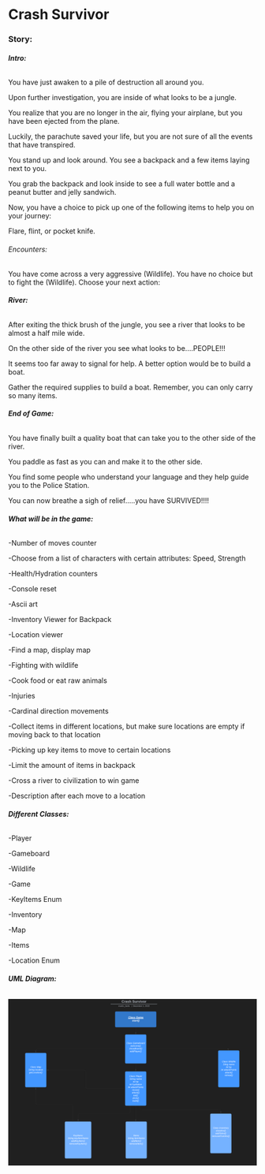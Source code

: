 # Crash Survivor

### **Story:**

###### **Intro:**

You have just awaken to a pile of destruction all around you.

Upon further investigation, you are inside of what looks to be a jungle.

You realize that you are no longer in the air, flying your airplane, but you have been ejected from the plane.

Luckily, the parachute saved your life, but you are not sure of all the events that have transpired.

You stand up and look around. You see a backpack and a few items laying next to you. 

You grab the backpack and look inside to see a full water bottle and a peanut butter and jelly sandwich.

Now, you have a choice to pick up one of the following items to help you on your journey:

Flare, flint, or pocket knife.

###### Encounters:

You have come across a very aggressive (Wildlife). You have no choice but to fight the (Wildlife). 
Choose your next action:

###### **River:**

After exiting the thick brush of the jungle, you see a river that looks to be almost a half mile wide.

On the other side of the river you see what looks to be....PEOPLE!!!

It seems too far away to signal for help. A better option would be to build a boat.

Gather the required supplies to build a boat. Remember, you can only carry so many items.

###### **End of Game:**

You have finally built a quality boat that can take you to the other side of the river.

You paddle as fast as you can and make it to the other side. 

You find some people who understand your language and they help guide you to the Police Station.

You can now breathe a sigh of relief.....you have SURVIVED!!!!

###### **What will be in the game:**

-Number of moves counter

-Choose from a list of characters with certain attributes: Speed, Strength

-Health/Hydration counters

-Console reset

-Ascii art

-Inventory Viewer for Backpack

-Location viewer

-Find a map, display map

-Fighting with wildlife

-Cook food or eat raw animals

-Injuries

-Cardinal direction movements

-Collect items in different locations, but make sure locations are empty if moving back to that location

-Picking up key items to move to certain locations

-Limit the amount of items in backpack

-Cross a river to civilization to win game

-Description after each move to a location

###### **Different Classes:**

-Player

-Gameboard

-Wildlife

-Game

-KeyItems Enum

-Inventory

-Map

-Items

-Location Enum

###### **UML Diagram:**

![img.png](img.png)
